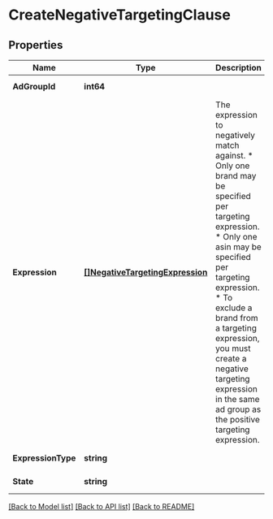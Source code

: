 # CreateNegativeTargetingClause

## Properties
Name | Type | Description | Notes
------------ | ------------- | ------------- | -------------
**AdGroupId** | **int64** |  | [default to null]
**Expression** | [**[]NegativeTargetingExpression**](NegativeTargetingExpression.md) | The expression to negatively match against. * Only one brand may be specified per targeting expression. * Only one asin may be specified per targeting expression. * To exclude a brand from a targeting expression, you must create a negative targeting expression in the same ad group as the positive targeting expression. | [default to null]
**ExpressionType** | **string** |  | [default to null]
**State** | **string** |  | [default to null]

[[Back to Model list]](../README.md#documentation-for-models) [[Back to API list]](../README.md#documentation-for-api-endpoints) [[Back to README]](../README.md)

